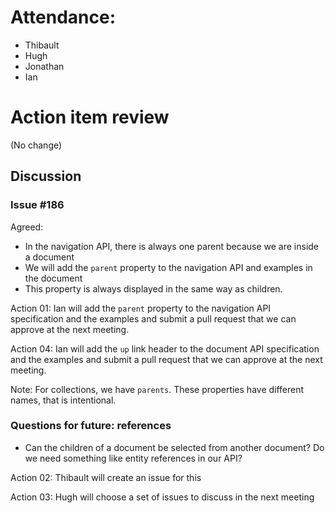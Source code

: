 # Attendance:

- Thibault
- Hugh
- Jonathan
- Ian

# Action item review

(No change)

## Discussion

### Issue #186

Agreed:

* In the navigation API, there is always one parent because we are inside a document
* We will add the `parent` property to the navigation API and examples in the document
* This property is always displayed in the same way as children.

Action 01: Ian will add the `parent` property to the navigation API specification and the examples and submit a pull request that we can approve at the next meeting.

Action 04: Ian will add the `up` link header to the document API specification and the examples and submit a pull request that we can approve at the next meeting.

Note:  For collections, we have `parents`.  These properties have different names, that is intentional.

### Questions for future: references

* Can the children of a document be selected from another document?  Do we need something like entity references in our API?

Action 02: Thibault will create an issue for this

Action 03: Hugh will choose a set of issues to discuss in the next meeting
